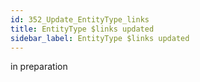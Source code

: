 ```yaml
---
id: 352_Update_EntityType_links
title: EntityType $links updated
sidebar_label: EntityType $links updated
---
```


in preparation

